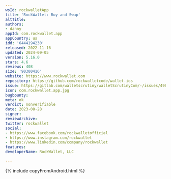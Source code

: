 ```yaml
---
wsId: rockwalletApp
title: 'RockWallet: Buy and Swap'
altTitle: 
authors:
- danny
appId: com.rockwallet.app
appCountry: us
idd: '6444194230'
released: 2022-11-16
updated: 2024-09-05
version: 5.16.0
stars: 4.6
reviews: 408
size: '90300416'
website: https://www.rockwallet.com
repository: https://github.com/rockwalletcode/wallet-ios
issue: https://gitlab.com/walletscrutiny/walletScrutinyCom/-/issues/498
icon: com.rockwallet.app.jpg
bugbounty: 
meta: ok
verdict: nonverifiable
date: 2023-08-28
signer: 
reviewArchive: 
twitter: rockwallet
social:
- https://www.facebook.com/rockwalletofficial
- https://www.instagram.com/rockwallet
- https://www.linkedin.com/company/rockwallet
features: 
developerName: RockWallet, LLC

---
```


{% include copyFromAndroid.html %}
